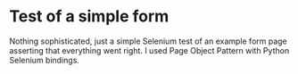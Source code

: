 # Test of a simple form
Nothing sophisticated, just a simple Selenium test of an example form page
asserting that everything went right. 
I used Page Object Pattern with Python Selenium bindings.
